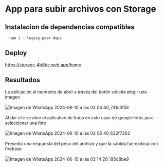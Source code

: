 # App para subir archivos con Storage

## Instalacion de dependencias compatibles
```
  npm i --legacy-peer-deps
```
## Deploy

https://storage-4b8bc.web.app/home

## Resultados
La aplicación al momento de abrir a través del botón solicita elegir una imagen
</br></br>
![Imagen de WhatsApp 2024-06-10 a las 03 06 40_7d1c3f58](https://github.com/Miguel-Paredes/Segunda-evaluaci-n/assets/117743091/a90796c9-2ce1-4089-97b3-70ceae06616d)
</br></br>
Al dar clic se abre el aplicativo de fotos en este caso de google fotos para seleccionar una foto
</br></br>
![Imagen de WhatsApp 2024-06-10 a las 03 06 40_632f7202](https://github.com/Miguel-Paredes/Segunda-evaluaci-n/assets/117743091/6237e090-7bde-4918-9850-a9e80f6de96a)
</br></br>
Presenta una respuesta del peso del archivo y que la subida fue exitosa con firebase
</br></br>
![Imagen de WhatsApp 2024-06-10 a las 03 14 20_195d8be9](https://github.com/Miguel-Paredes/Segunda-evaluaci-n/assets/117743091/59878b6d-33a0-44ca-b2f6-9c1fc5956046)
</br></br>
